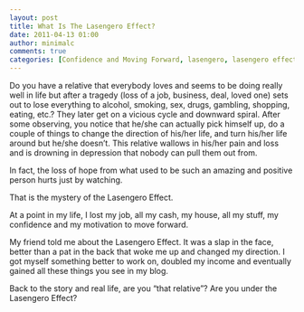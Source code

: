 ```yaml
---
layout: post
title: What Is The Lasengero Effect?
date: 2011-04-13 01:00
author: minimalc
comments: true
categories: [Confidence and Moving Forward, lasengero, lasengero effect]
---
```

Do you have a relative that everybody loves and seems to be doing really well in life but after a tragedy (loss of a job, business, deal, loved one) sets out to lose everything to alcohol, smoking, sex, drugs, gambling, shopping, eating, etc.? They later get on a vicious cycle and downward spiral. After some observing, you notice that he/she can actually pick himself up, do a couple of things to change the direction of his/her life,  and turn his/her life around but he/she doesn’t. This relative wallows in his/her pain and loss and is drowning in depression that nobody can pull them out from.

In fact, the loss of hope from what used to be such an amazing and positive person hurts just by watching.

That is the mystery of the Lasengero Effect.

At a point in my life, I lost my job, all my cash, my house, all my stuff, my confidence and my motivation to move forward.

My friend told me about the Lasengero Effect. It was a slap in the face, better than a pat in the back that woke me up and changed my direction. I got myself something better to work on, doubled my income and eventually gained all these things you see in my blog.

Back to the story and real life, are you “that relative”? Are you under the Lasengero Effect?

&nbsp;
